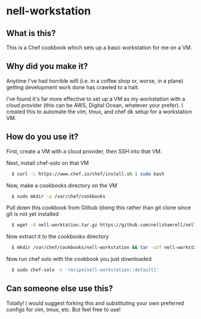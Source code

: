 # nell-workstation

## What is this?

This is a Chef cookbook which sets up a basic workstation for me on a VM.

## Why did you make it?

Anytime I've had horrible wifi (i.e. in a coffee shop or, worse, in a plane) getting development work done has crawled to a halt.

I've found it's far more effective to set up a VM as my workstation with a cloud provider (this can be AWS, Digital Ocean, whatever your prefer).  I created this to automate the vim, tmux, and chef dk setup for a workstation VM.

## How do you use it?

First, create a VM with a cloud provider, then SSH into that VM.

Next, install chef-solo on that VM

```bash
  $ curl -L https://www.chef.io/chef/install.sh | sudo bash
```

Now, make a cookbooks directory on the VM

```bash
  $ sudo mkdir -p /var/chef/cookbooks
```

Pull down this cookbook from Github (doing this rather than git clone since git is not yet installed

```bash
  $ wget -O nell-worktation.tar.gz https://github.com/nellshamrell/nell-workstation/tarball/master
```

Now extract it to the cookbooks directory

```bash
  $ mkdir /var/chef/cookbooks/nell-workstation && tar -xzf nell-workstation.tar.gz -C /var/chef/cookbooks/nell-workstation --strip-components 1
```

Now run chef solo with the cookbook you just downloaded

```bash
  $ sudo chef-solo -o 'recipe[nell-workstation::default]'
```

## Can someone else use this?

Totally!  I would suggest forking this and substituting your own preferred configs for vim, tmux, etc. But feel free to use!

